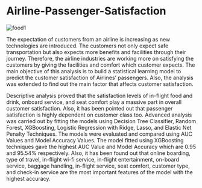# Airline-Passenger-Satisfaction
![food1](https://user-images.githubusercontent.com/66732458/162117042-56d54ecf-d01c-4538-ba99-5718cf42aa97.jpg)

The expectation of customers from an airline is increasing as new technologies are introduced. The customers not only expect safe transportation but also expects more benefits and facilities through their journey. Therefore, the airline industries are working more on satisfying the customers by giving the facilities and comfort which customer expects. The main objective of this analysis is to build a statistical learning model to predict the customer satisfaction of Airlines’ passengers. Also, the analysis was extended to find out the main factor that affects customer satisfaction.

Descriptive analysis proved that the satisfaction levels of in-flight food and drink, onboard service, and seat comfort play a massive part in overall customer satisfaction. Also, it has been pointed out that passenger satisfaction is highly dependent on customer class too. Advanced analysis was carried out by fitting the models using Decision Tree Classifier, Random Forest, XGBoosting, Logistic Regression with Ridge, Lasso, and Elastic Net Penalty Techniques. The models were evaluated and compared using AUC Values and Model Accuracy Values. The model fitted using XGBoosting techniques gave the highest AUC Value and Model Accuracy which are 0.95 and 95.54% respectively. Also, it has been found out that online boarding, type of travel, in-flight wi-fi service, in-flight entertainment, on-board service, baggage handling, in-flight service, seat comfort, customer type, and check-in service are the most important features of the model with the highest accuracy.
